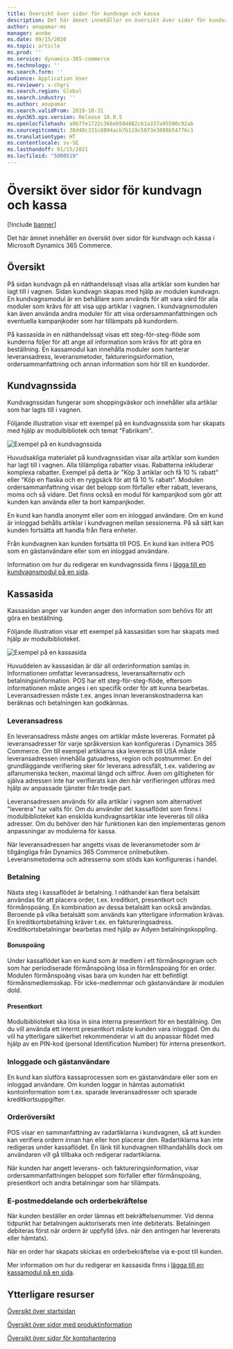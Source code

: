 ```yaml
---
title: Översikt över sidor för kundvagn och kassa
description: Det här ämnet innehåller en översikt över sidor för kundvagn och kassa i Microsoft Dynamics 365 Commerce.
author: anupamar-ms
manager: annbe
ms.date: 09/15/2020
ms.topic: article
ms.prod: ''
ms.service: dynamics-365-commerce
ms.technology: ''
ms.search.form: ''
audience: Application User
ms.reviewer: v-chgri
ms.search.region: Global
ms.search.industry: ''
ms.author: anupamar
ms.search.validFrom: 2019-10-31
ms.dyn365.ops.version: Release 10.0.5
ms.openlocfilehash: a9b7fe1722c366eb504882c61a337a95500c92ab
ms.sourcegitcommit: 38d40c331c8894acb7b119c5073e3088b54776c1
ms.translationtype: HT
ms.contentlocale: sv-SE
ms.lasthandoff: 01/15/2021
ms.locfileid: "5000519"
---
```

# <a name="cart-and-checkout-pages-overview"></a>Översikt över sidor för kundvagn och kassa

[!include [banner](includes/banner.md)]

Det här ämnet innehåller en översikt över sidor för kundvagn och kassa i Microsoft Dynamics 365 Commerce.

## <a name="overview"></a>Översikt

På sidan kundvagn på en näthandelssajt visas alla artiklar som kunden har lagt till i vagnen. Sidan kundvagn skapas med hjälp av modulen kundvagn. En kundvagnsmodul är en behållare som används för att vara värd för alla moduler som krävs för att visa upp artiklar i vagnen. I kundvagnsmodulen kan även använda andra moduler för att visa ordersammanfattningen och eventuella kampanjkoder som har tillämpats på kundordern.

På kassasida in en näthandelssajt visas ett steg-för-steg-flöde som kunderna följer för att ange all information som krävs för att göra en beställning. En kassamodul kan innehålla moduler som hanterar leveransadress, leveransmetoder, faktureringsinformation, ordersammanfattning och annan information som hör till en kundorder.

## <a name="cart-page"></a>Kundvagnssida

Kundvagnssidan fungerar som shoppingväskor och innehåller alla artiklar som har lagts till i vagnen.

Följande illustration visar ett exempel på en kundvagnssida som har skapats med hjälp av modulbibliotek och temat "Fabrikam".

![Exempel på en kundvagnssida](./media/cart2.PNG)

Huvudsakliga materialet på kundvagnssidan visar alla artiklar som kunden har lagt till i vagnen. Alla tillämpliga rabatter visas. Rabatterna inkluderar komplexa rabatter. Exempel på detta är "Köp 3 artiklar och få 10 % rabatt" eller "Köp en flaska och en ryggsäck för att få 10 % rabatt". Modulen ordersammanfattning visar det belopp som förfaller efter rabatt, leverans, moms och så vidare. Det finns också en modul för kampanjkod som gör att kunden kan använda eller ta bort kampanjkoder.

En kund kan handla anonymt eller som en inloggad användare. Om en kund är inloggad behålls artiklar i kundvagnen mellan sessionerna. På så sätt kan kunden fortsätta att handla från flera enheter.

Från kundvagnen kan kunden fortsätta till POS. En kund kan initiera POS som en gästanvändare eller som en inloggad användare.

Information om hur du redigerar en kundvagnssida finns i [lägga till en kundvagnsmodul på en sida](add-cart-module.md).

## <a name="checkout-page"></a>Kassasida

Kassasidan anger var kunden anger den information som behövs för att göra en beställning.

Följande illustration visar ett exempel på kassasidan som har skapats med hjälp av modulbiblioteket.

![Exempel på en kassasida](./media/Checkout.PNG)

Huvuddelen av kassasidan är där all orderinformation samlas in. Informationen omfattar leveransadress, leveransalternativ och betalningsinformation. POS har ett steg-för-steg-flöde, eftersom informationen måste anges i en specifik order för att kunna bearbetas. Leveransadressen måste t.ex. anges innan leveranskostnaderna kan beräknas och betalningen kan godkännas.

### <a name="shipping-address"></a>Leveransadress

En leveransadress måste anges om artiklar måste levereras. Formatet på leveransadresser för varje språkversion kan konfigureras i Dynamics 365 Commerce. Om till exempel artiklarna ska levereras till USA måste leveransadressen innehålla gatuadress, region och postnummer. En del grundläggande verifiering sker för leverans adressfält, t.ex. validering av alfanumeriska tecken, maximal längd och siffror. Även om giltigheten för själva adressen inte har verifierats kan den här verifieringen utföras med hjälp av anpassade tjänster från tredje part.

Leveransadressen används för alla artiklar i vagnen som alternativet "leverera" har valts för. Om du använder det kassaflödet som finns i modulbiblioteket kan enskilda kundvagnsartiklar inte levereras till olika adresser. Om du behöver den här funktionen kan den implementeras genom anpassningar av modulerna för kassa.

När leveransadressen har angetts visas de leveransmetoder som är tillgängliga från Dynamics 365 Commerce onlinebutiken. Leveransmetoderna och adresserna som stöds kan konfigureras i handel.

### <a name="payment"></a>Betalning

Nästa steg i kassaflödet är betalning. I näthandel kan flera betalsätt användas för att placera order, t.ex. kreditkort, presentkort och förmånspoäng. En kombination av dessa betalsätt kan också användas. Beroende på vilka betalsätt som används kan ytterligare information krävas. En kreditkortsbetalning kräver t.ex. en faktureringsadress. Kreditkortsbetalningar bearbetas med hjälp av Adyen betalningskoppling.

#### <a name="loyalty-points"></a>Bonuspoäng

Under kassaflödet kan en kund som är medlem i ett förmånsprogram och som har periodiserade förmånspoäng lösa in förmånspoäng för en order. Modulen förmånspoäng visas bara om kunden har ett befintligt förmånsmedlemsskap. För icke-medlemmar och gästanvändare är modulen dold.

#### <a name="gift-cards"></a>Presentkort

Modulbiblioteket ska lösa in sina interna presentkort för en beställning. Om du vill använda ett internt presentkort måste kunden vara inloggad. Om du vill ha ytterligare säkerhet rekommenderar vi att du anpassar flödet med hjälp av en PIN-kod (personal Identification Number) för interna presentkort.

### <a name="signed-in-and-guest-users"></a>Inloggade och gästanvändare

En kund kan slutföra kassaprocessen som en gästanvändare eller som en inloggad användare. Om kunden loggar in hämtas automatiskt kontoinformation som t.ex. sparade leveransadresser och sparade kreditkortsuppgifter.

### <a name="order-summary"></a>Orderöversikt

POS visar en sammanfattning av radartiklarna i kundvagnen, så att kunden kan verifiera ordern innan han eller hon placerar den. Radartiklarna kan inte redigeras under kassaflödet. En länk till kundvagnen tillhandahålls dock om användaren vill gå tillbaka och redigerar radartiklarna.

När kunden har angett leverans- och faktureringsinformation, visar ordersammanfattningen beloppet som förfaller efter förmånspoäng, presentkort och andra betalningar som har tillämpats.

### <a name="order-confirmation-and-email"></a>E-postmeddelande och orderbekräftelse

När kunden beställer en order lämnas ett bekräftelsenummer. Vid denna tidpunkt har betalningen auktoriserats men inte debiterats. Betalningen debiteras först när ordern är uppfylld (dvs. när den antingen har levererats eller hämtats).

När en order har skapats skickas en orderbekräftelse via e-post till kunden.

Mer information om hur du redigerar en kassasida finns i [lägga till en kassamodul på en sida](add-checkout-module.md).

## <a name="additional-resources"></a>Ytterligare resurser

[Översikt över startsidan](quick-tour-home-page.md)

[Översikt över sidor med produktinformation](quick-tour-pdp.md)

[Översikt över sidor för kontohantering](quick-tour-account-management.md)
